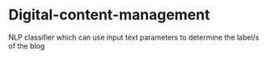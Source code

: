 # Digital-content-management
NLP classifier which can use input text parameters to determine the label/s of the blog
